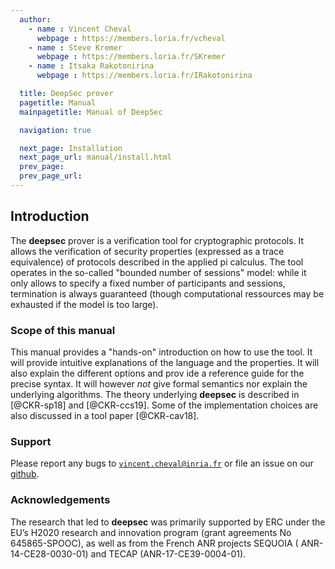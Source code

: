 ```yaml
---
  author:
    - name : Vincent Cheval
      webpage : https://members.loria.fr/vcheval
    - name : Steve Kremer
      webpage : https://members.loria.fr/SKremer
    - name : Itsaka Rakotonirina
      webpage : https://members.loria.fr/IRakotonirina

  title: DeepSec prover
  pagetitle: Manual
  mainpagetitle: Manual of DeepSec

  navigation: true

  next_page: Installation
  next_page_url: manual/install.html
  prev_page:
  prev_page_url:
---
```


## Introduction

The **deepsec** prover is a verification tool for cryptographic protocols. It allows the verification of security properties (expressed as a trace equivalence) of protocols described in the applied pi calculus. The tool operates in the so-called "bounded number of sessions" model: while it only allows to specify a fixed number of participants and sessions, termination is always guaranteed (though computational ressources may be exhausted if the model is too large).





### Scope of this manual

This manual provides a "hands-on" introduction on how to use the tool. It will provide intuitive explanations of the language and the properties. It will also explain the different options and prov ide a reference guide for the precise syntax. It will however *not* give formal semantics nor explain the underlying algorithms.  The theory underlying **deepsec** is described in [@CKR-sp18] and [@CKR-ccs19]. Some of the implementation choices are also discussed in a tool paper [@CKR-cav18].


### Support

Please report any bugs to [`vincent.cheval@inria.fr`](mailto:vincent.cheval@inria.fr) or file an issue on our [github](https://github.com/DeepSec-prover/deepsec/issues).







### Acknowledgements

The research that led to **deepsec** was primarily supported by ERC under the EU’s H2020 research and innovation program (grant agreements No 645865-SPOOC), as well as from the French ANR projects SEQUOIA ( ANR-14-CE28-0030-01) and TECAP (ANR-17-CE39-0004-01).
